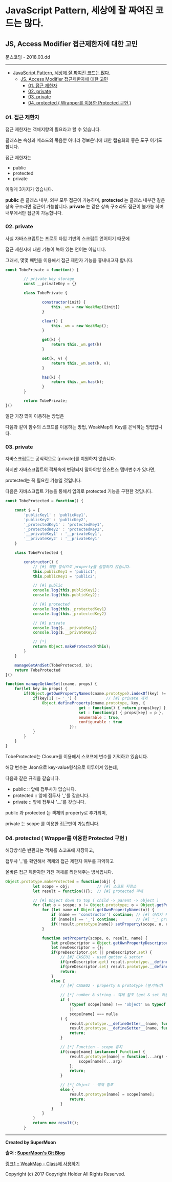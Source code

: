 # JavaScript Pattern, 세상에 잘 짜여진 코드는 많다.
## JS, Access Modifier 접근제한자에 대한 고민
<div class="pull-right"> 문스코딩 - 2018.03.dd </div>

---

<!-- @import "[TOC]" {cmd="toc" depthFrom=1 depthTo=6 orderedList=false} -->
<!-- code_chunk_output -->

* [JavaScript Pattern, 세상에 잘 짜여진 코드는 많다.](#javascript-pattern-세상에-잘-짜여진-코드는-많다)
	* [JS, Access Modifier 접근제한자에 대한 고민](#js-access-modifier-접근제한자에-대한-고민)
		* [01. 접근 제한자](#01-접근-제한자)
		* [02. private](#02-private)
		* [03. private](#03-private)
		* [04. protected ( Wrapper를 이용한 Protected 구현 )](#04-protected-wrapper를-이용한-protected-구현)

<!-- /code_chunk_output -->


### 01. 접근 제한자

접근 제한자는 객체지향의 필요라고 할 수 있습니다.

클래스는 속성과 메소드의 묶음뿐 아니라 정보은닉에 대한 캡슐화의 좋은 도구 이기도 합니다.

접근 제한자는

- public
- protected
- private

이렇게 3가지가 있습니다.

**public** 은 클래스 내부, 외부 모두 접근이 가능하며,
**protected** 는 클래스 내부간 같은 상속 구조라면 접근이 가능합니다.
**private** 는 같은 상속 구조라도 접근이 불가능 하며 내부에서만 접근이 가능합니다.

### 02. private

사실 자바스크립트는 프로토 타입 기반의 스크립트 언어이기 때문에

접근 제한자에 대한 기능이 녹아 있는 언어는 아닙니다.

그래서, 몇몇 패턴을 이용해서 접근 제한자 기능을 흉내내고자 합니다.

```js
const TobePrivate = function() {

		// private key storage
		const __privateKey = {}

		class TobePrivate {

				constructor(init) {
					this._wm = new WeakMap([init])
				}

				clear() {
					this._wm = new WeakMap();
				}

				get(k) {
					return this._wm.get(k)
				}

				set(k, v) {
					return this._wm.set(k, v);
				}

				has(k) {
					return this._wm.has(k);
				}
		}

		return TobePrivate;
}()
```

일단 가장 많이 이용하는 방법은

다음과 같이 함수의 스코프를 이용하는 방법, WeakMap의 Key를 은닉하는 방법입니다.

### 03. private

자바스크립트는 공식적으로 [private]를 지원하지 않습니다.

하지만 자바스크립트의 객체속에 변경되지 말아야할 인스턴스 맴버변수가 있다면,

protected는 꼭 필요한 기능일 것입니다.

다음은 자바스크립트 기능을 통해서 임의로 protected 기능을 구현한 것입니다.

```js
const TobeProtected = function() {

	const $ = {
		'publicKey1' : 'publicKey1',
		'publicKey2' : 'publicKey2',
		'_protectedKey1' : 'protectedKey1',
		'_protectedKey2' : 'protectedKey2',
		'__privateKey1' : '__privateKey1',
		'__privateKey2' : '__privateKey1'
	}

	class TobeProtected {

		constructor() {
			// [#] 해당 방식으로 property를 설정하지 않습니다.
			this.publicKey1 = 'public1';
			this.publicKey1 = 'public2';

			// [#] public
			console.log(this.publicKey1);
			console.log(this.publicKey2);

			// [#] protected
			console.log(this._protectedKey1)
			console.log(this._protectedKey2)

			// [#] private
			console.log($.__privateKey1)
			console.log($.__privateKey2)

			// [*]
			return Object.makeProtected(this);
		}
	}

	manageGetAndSet(TobeProtected, $);
	return TobeProtected
}()

function manageGetAndSet(cname, props) {
	for(let key in props) {
		if(Object.getOwnPropertyNames(cname.prototype).indexOf(key) != 1){	// [#] class 내부 선언
			if(key[1] != '_') {				// [#] private 제외
				Object.defineProperty(cname.prototype, key, {
								get : function() { return props[key] },
								set : function(p) { props[key] = p },
								enumerable : true,
								configurable : true
							});
			}
		}
	}
}

```

TobeProtected는 Closure를 이용해서 스코프에 변수를 기억하고 있습니다.

해당 변수는 Json으로 key-value형식으로 이루어져 있는데,

다음과 같은 규칙을 같습니다.

- public :: 앞에 접두사가 없습니다.
- protected :: 앞에 접두사 '\_'를 갖습니다.
- private :: 앞에 접두사 '\_\_'를 갖습니다.

public 과 protected 는 객체의 property로 추가되며,

private 는 scope 를 이용한 접근만이 가능합니다.

### 04. protected ( Wrapper를 이용한 Protected 구현 )

해당방식은 반환되는 객체를 스코프에 저장하고,

접두사 '\_'를 확인해서 객체의 접근 제한자 여부를 파악하고

올바른 접근 제한자만 가진 객체를 리턴해주는 방식입니다.

```js
Object.prototype.makeProtected = function(obj) {
			let scope = obj;            // [#] 스코프 저장소
			let result = function(){};  // [#] protected 객체

			// [#] Object down to top ( child -> parent -> object )
			for (let o = scope; o != Object.prototype; o = Object.getPrototypeOf(o)) {
				for (let name of Object.getOwnPropertyNames(o)) {
					if (name == 'constructor') continue; // [#] 생성자 제외
					if (name[0] == '_') continue;        // [#] '_' protected 제외
					if(!result.prototype[name]) setProperty(scope, o, result, name);
				}

				function setProperty(scope, o, result, name) {
					let preDescriptor = Object.getOwnPropertyDescriptor(o, name);
					let newDescriptor = {};
					if(preDescriptor.get || preDescriptor.set) {
						// [#] CASE01 - used getter & setter
						if(preDescriptor.get) result.prototype.__defineGetter__(name, function() { return scope[name] });
						if(preDescriptor.set) result.prototype.__defineSetter__(name, function(arg) { scope[name] = arg });
						return;
					}
					else {
						// [#] CASE02 - property & prototype (분기처리)

						// [*] number & string - 객체 참조 (get & set 이용)
						if (
							(typeof scope[name] !== 'object' && typeof scope[name] !== 'function')
							||
							scope[name] === nulla
						) {
							result.prototype.__defineGetter__(name, function() { return scope[name] });
							result.prototype.__defineSetter__(name, function(arg) { scope[name] = arg });
							return;
						}

						// [*] Function - scope 유지
						if(scope[name] instanceof Function) {
							result.prototype[name] = function(...arg) {
								scope[name](...arg)
							};
							return;
						}

						// [*] Object - 객체 참조
						else {
							result.prototype[name] = scope[name];
							return;
						}
					}
				}
			}
			return new result();
		}
```

---

**Created by SuperMoon**

**출처 : [SuperMoon's Git Blog](https://github.com/jm921106)**

[링크1 :: WeakMap - Class에 사용하기 ](https://developer.mozilla.org/ko/docs/Web/JavaScript/Reference/Global_Objects/WeakMap)

Copyright (c) 2017 Copyright Holder All Rights Reserved.
